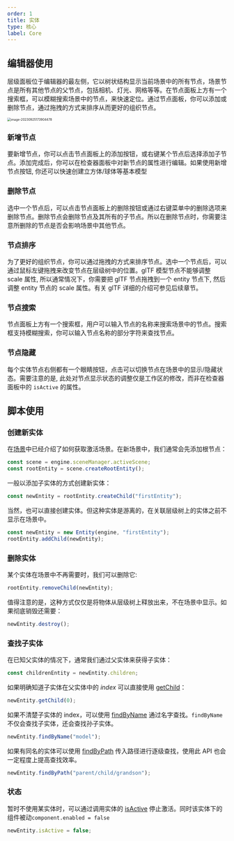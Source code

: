 ```yaml
---
order: 1
title: 实体
type: 核心
label: Core
---
```


## 编辑器使用

层级面板位于编辑器的最左侧，它以树状结构显示当前场景中的所有节点，场景节点是所有其他节点的父节点，包括相机、灯光、网格等等。在节点面板上方有一个搜索框，可以模糊搜索场景中的节点，来快速定位。通过节点面板，你可以添加或删除节点，通过拖拽的方式来排序从而更好的组织节点。

<img src="https://gw.alipayobjects.com/zos/OasisHub/e85a8a9b-decd-4a80-a7b2-9eccaeed1e2c/image-20230925173904478.png" alt="image-20230925173904478" style="zoom:50%;" />

### 新增节点

要新增节点，你可以点击节点面板上的添加按钮，或右键某个节点后选择添加子节点。添加完成后，你可以在检查器面板中对新节点的属性进行编辑。如果使用新增节点按钮, 你还可以快速创建立方体/球体等基本模型

### 删除节点

选中一个节点后，可以点击节点面板上的删除按钮或通过右键菜单中的删除选项来删除节点。删除节点会删除节点及其所有的子节点。所以在删除节点时，你需要注意所删除的节点是否会影响场景中其他节点。

### 节点排序

为了更好的组织节点，你可以通过拖拽的方式来排序节点。选中一个节点后，可以通过鼠标左键拖拽来改变节点在层级树中的位置。glTF 模型节点不能够调整 scale 属性, 所以通常情况下，你需要把 glTF 节点拖拽到一个 entity 节点下, 然后调整 entity 节点的 scale 属性。有关 glTF 详细的介绍可参见后续章节。

### 节点搜索

节点面板上方有一个搜索框，用户可以输入节点的名称来搜索场景中的节点。搜索框支持模糊搜索，你可以输入节点名称的部分字符来查找节点。

### 节点隐藏

每个实体节点右侧都有一个眼睛按钮，点击可以切换节点在场景中的显示/隐藏状态。需要注意的是, 此处对节点显示状态的调整仅是工作区的修改，而非在检查器面板中的 `isActive` 的属性。

## 脚本使用

### 创建新实体

在[场景](${docs}core-scene)中已经介绍了如何获取激活场景。在新场景中，我们通常会先添加根节点：

```typescript
const scene = engine.sceneManager.activeScene;
const rootEntity = scene.createRootEntity();
```

一般以添加子实体的方式创建新实体：

```typescript
const newEntity = rootEntity.createChild("firstEntity");
```

当然，也可以直接创建实体。但这种实体是游离的，在关联层级树上的实体之前不显示在场景中。

```typescript
const newEntity = new Entity(engine, "firstEntity");
rootEntity.addChild(newEntity);
```

### 删除实体

某个实体在场景中不再需要时，我们可以删除它:

```typescript
rootEntity.removeChild(newEntity);
```

值得注意的是，这种方式仅仅是将物体从层级树上释放出来，不在场景中显示。如果彻底销毁还需要：

```typescript
newEntity.destroy();
```

### 查找子实体

在已知父实体的情况下，通常我们通过父实体来获得子实体：

```typescript
const childrenEntity = newEntity.children;
```

如果明确知道子实体在父实体中的 _index_ 可以直接使用 [getChild](${api}core/Entity#getChild)：

```typescript
newEntity.getChild(0);
```

如果不清楚子实体的 index，可以使用 [findByName](${api}core/Entity#findByName) 通过名字查找。`findByName` 不仅会查找子实体，还会查找孙子实体。

```typescript
newEntity.findByName("model");
```

如果有同名的实体可以使用 [findByPath](${api}core/Entity#findByPath) 传入路径进行逐级查找，使用此 API 也会一定程度上提高查找效率。

```typescript
newEntity.findByPath("parent/child/grandson");
```

### 状态

暂时不使用某实体时，可以通过调用实体的 [isActive](${api}core/Entity#isActive) 停止激活。同时该实体下的组件被动`component.enabled = false`

```typescript
newEntity.isActive = false;
```
